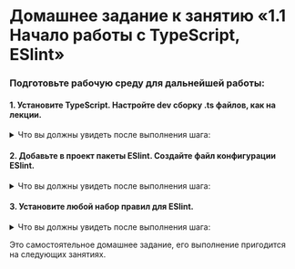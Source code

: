 # Домашнее задание к занятию «1.1  Начало работы с TypeScript, ESlint»

### Подготовьте рабочую среду для дальнейшей работы:

#### 1. Установите TypeScript. Настройте dev сборку .ts файлов, как на лекции.
 
<details>
<summary>Что вы должны увидеть после выполнения шага:</summary>
  
![](../001-TypeScript/Step1.jpg)

</details>

#### 2. Добавьте в проект пакеты ESlint. Создайте файл конфигурации ESlint.

<details>
<summary>Что вы должны увидеть после выполнения шага:</summary>

![](../001-TypeScript/Step2.jpg)

</details>

#### 3. Установите любой набор правил для ESlint.
<details>
<summary>Что вы должны увидеть после выполнения шага:</summary>

![](../001-TypeScript/Step3.jpg)

</details>

Это самостоятельное домашнее задание, его выполнение пригодится на следующих занятиях.
